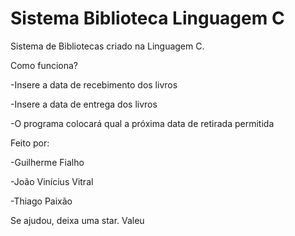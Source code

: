 # Sistema Biblioteca Linguagem C

Sistema de Bibliotecas criado na Linguagem C.

Como funciona?

-Insere a data de recebimento dos livros

-Insere a data de entrega dos livros

-O programa colocará qual a próxima data de retirada permitida
  
  
  
Feito por:

-Guilherme Fialho

-João Vinícius Vitral

-Thiago Paixão
  
  
Se ajudou, deixa uma star. Valeu
